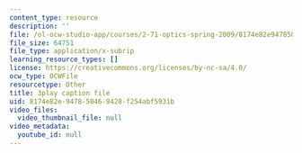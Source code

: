 ```yaml
---
content_type: resource
description: ''
file: /ol-ocw-studio-app/courses/2-71-optics-spring-2009/8174e82e947850469428f254abf5931b_jNSvbmc_ecM.vtt
file_size: 64751
file_type: application/x-subrip
learning_resource_types: []
license: https://creativecommons.org/licenses/by-nc-sa/4.0/
ocw_type: OCWFile
resourcetype: Other
title: 3play caption file
uid: 8174e82e-9478-5046-9428-f254abf5931b
video_files:
  video_thumbnail_file: null
video_metadata:
  youtube_id: null
---
```

